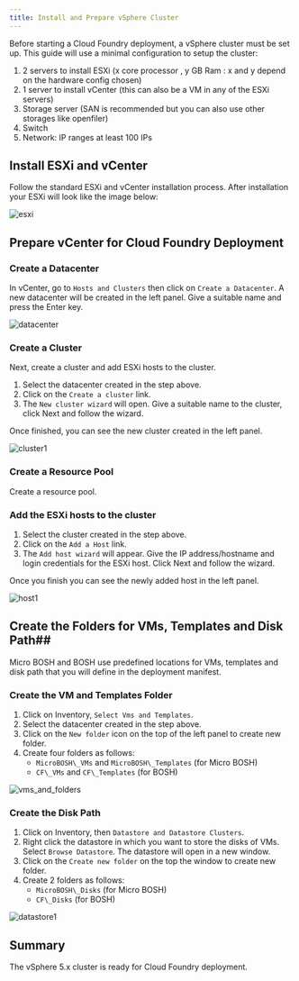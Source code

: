 ```yaml
---
title: Install and Prepare vSphere Cluster
---
```


Before starting a Cloud Foundry deployment, a vSphere cluster must be set up. This guide will use a minimal configuration to setup the cluster:

1. 2 servers to install ESXi (x core processor , y GB Ram : x and y depend on the hardware config chosen)
2. 1 server to install vCenter (this can also be a VM in any of the ESXi servers)
3. Storage server (SAN is recommended but you can also use other storages like openfiler)
4. Switch 
5. Network: IP ranges at least 100 IPs

## Install ESXi and vCenter ##

Follow the standard ESXi and vCenter installation process. After installation your ESXi will look like the image below:

![esxi](/images/running/deploying-cf/vsphere/esxi5.png)

## Prepare vCenter for Cloud Foundry Deployment ##

### Create a Datacenter ###

In vCenter, go to `Hosts and Clusters` then click on `Create a Datacenter`. A new datacenter will be created in the left panel. Give a suitable name and press the Enter key. 

![datacenter](/images/running/deploying-cf/vsphere/datacenter.png)

### Create a Cluster ###

Next, create a cluster and add ESXi hosts to the cluster.

1. Select the datacenter created in the step above.
2. Click on the `Create a cluster` link.
3. The `New cluster wizard` will open. Give a suitable name to the cluster, click Next and follow the wizard.

Once finished, you can see the new cluster created in the left panel.

![cluster1](/images/running/deploying-cf/vsphere/cluster1.png)

### Create a Resource Pool ###

Create a resource pool.

### Add the ESXi hosts to the cluster ###

1. Select the cluster created in the step above.
2. Click on the `Add a Host` link.
3. The `Add host wizard` will appear. Give the IP address/hostname and login credentials for the ESXi host. Click Next and follow the wizard.

Once you finish you can see the newly added host in the left panel.

![host1](/images/running/deploying-cf/vsphere/add_host.png)

## Create the Folders for VMs, Templates and Disk Path##

Micro BOSH and BOSH use predefined locations for VMs, templates and disk path that you will define in the deployment manifest.

### Create the VM and Templates Folder ###

1. Click on Inventory, `Select Vms and Templates`.
2. Select the datacenter created in the step above.
3. Click on the `New folder` icon on the top of the left panel to create new folder.
4. Create four folders as follows:
   * `MicroBOSH\_VMs` and `MicroBOSH\_Templates` (for Micro BOSH)
   * `CF\_VMs` and `CF\_Templates` (for BOSH)

![vms_and_folders](/images/running/deploying-cf/vsphere/vms_templates.png)

### Create the Disk Path ###

1. Click on Inventory, then `Datastore and Datastore Clusters`.
2. Right click the datastore in which you want to store the disks of VMs. Select `Browse Datastore`. The datastore will open in a new window.
3. Click on the `Create new folder` on the top the window to create new folder.
4. Create 2 folders as follows:
   * `MicroBOSH\_Disks` (for Micro BOSH)
   * `CF\_Disks` (for BOSH)

![datastore1](/images/running/deploying-cf/vsphere/datastore.png)

## Summary ##

The vSphere 5.x cluster is ready for Cloud Foundry deployment.

